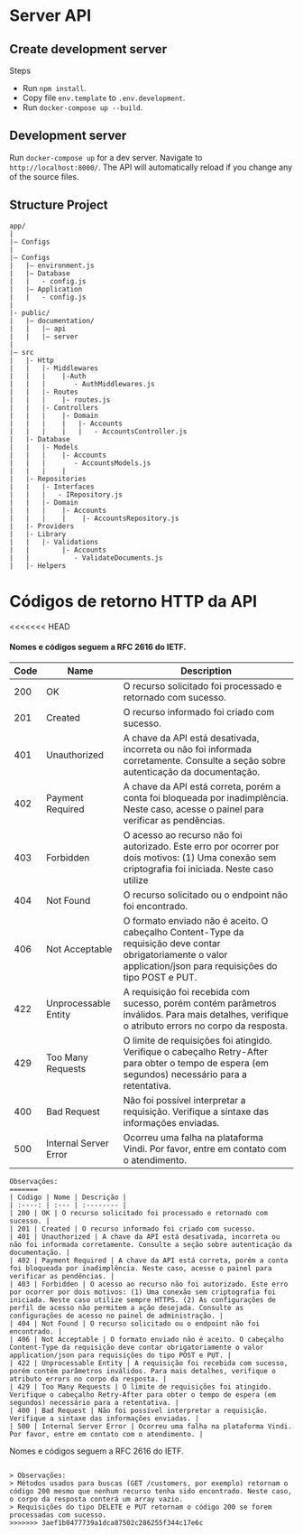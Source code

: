# Server API

## Create development server

Steps

- Run `npm install`.
- Copy file `env.template` to `.env.development`.
- Run `docker-compose up --build`.

## Development server

Run `docker-compose up` for a dev server. Navigate to `http://localhost:8000/`.
The API will automatically reload if you change any of the source files.

## Structure Project

```
app/
|
|– Configs
|
|– Configs
|   |– environment.js
|   |– Database
|   |   - config.js
|   |– Application
|   |   - config.js
|
|- public/
|   |– documentation/
|   |   |– api
|   |   |– server
|
|– src
|   |- Http
|   |   |- Middlewares
|   |   |    |-Auth
|   |   |       - AuthMiddlewares.js
|   |   |- Routes
|   |   |    |- routes.js
|   |   |- Controllers
|   |   |    |- Domain
|   |   |    |   |- Accounts
|   |   |    |   |   - AccountsController.js
|   |- Database
|   |   |- Models
|   |   |    |- Accounts
|   |   |       - AccountsModels.js
|   |   |    |
|   |- Repositories
|   |   |- Interfaces
|   |   |   - IRepository.js
|   |   |- Domain
|   |   |    |- Accounts
|   |   |    |    |- AccountsRepository.js
|   |- Providers
|   |- Library
|   |   |- Validations
|   |        |- Accounts
|   |           - ValidateDocuments.js
|   |- Helpers

```

# Códigos de retorno HTTP da API

<<<<<<< HEAD
#### Nomes e códigos seguem a RFC 2616 do IETF.

| Code | Name                  | Description                                                                                                                                                       |
| ---- | --------------------- | ----------------------------------------------------------------------------------------------------------------------------------------------------------------- |
| 200  | OK                    | O recurso solicitado foi processado e retornado com sucesso.                                                                                                      |
| 201  | Created               | O recurso informado foi criado com sucesso.                                                                                                                       |
| 401  | Unauthorized          | A chave da API está desativada, incorreta ou não foi informada corretamente. Consulte a seção sobre autenticação da documentação.                                 |
| 402  | Payment Required      | A chave da API está correta, porém a conta foi bloqueada por inadimplência. Neste caso, acesse o painel para verificar as pendências.                             |
| 403  | Forbidden             | O acesso ao recurso não foi autorizado. Este erro por ocorrer por dois motivos: (1) Uma conexão sem criptografia foi iniciada. Neste caso utilize                 | sempre HTTPS. (2) As configurações de perfil de acesso não permitem a ação desejada. Consulte as configurações de acesso no painel de administração. |
| 404  | Not Found             | O recurso solicitado ou o endpoint não foi encontrado.                                                                                                            |
| 406  | Not Acceptable        | O formato enviado não é aceito. O cabeçalho Content-Type da requisição deve contar obrigatoriamente o valor application/json para requisições do tipo POST e PUT. |
| 422  | Unprocessable Entity  | A requisição foi recebida com sucesso, porém contém parâmetros inválidos. Para mais detalhes, verifique o atributo errors no corpo da resposta.                   |
| 429  | Too Many Requests     | O limite de requisições foi atingido. Verifique o cabeçalho Retry-After para obter o tempo de espera (em segundos) necessário para a retentativa.                 |
| 400  | Bad Request           | Não foi possível interpretar a requisição. Verifique a sintaxe das informações enviadas.                                                                          |
| 500  | Internal Server Error | Ocorreu uma falha na plataforma Vindi. Por favor, entre em contato com o atendimento.                                                                             |

```
Observações:
=======
| Código | Nome | Descrição |
| :----: | :--- | :-------- |
| 200 | OK | O recurso solicitado foi processado e retornado com sucesso. |
| 201 | Created | O recurso informado foi criado com sucesso.
| 401 | Unauthorized | A chave da API está desativada, incorreta ou não foi informada corretamente. Consulte a seção sobre autenticação da documentação. |
| 402 | Payment Required | A chave da API está correta, porém a conta foi bloqueada por inadimplência. Neste caso, acesse o painel para verificar as pendências. |
| 403 | Forbidden | O acesso ao recurso não foi autorizado. Este erro por ocorrer por dois motivos: (1) Uma conexão sem criptografia foi iniciada. Neste caso utilize sempre HTTPS. (2) As configurações de perfil de acesso não permitem a ação desejada. Consulte as configurações de acesso no painel de administração. |
| 404 | Not Found | O recurso solicitado ou o endpoint não foi encontrado. |
| 406 | Not Acceptable | O formato enviado não é aceito. O cabeçalho Content-Type da requisição deve contar obrigatoriamente o valor application/json para requisições do tipo POST e PUT. |
| 422 | Unprocessable Entity | A requisição foi recebida com sucesso, porém contém parâmetros inválidos. Para mais detalhes, verifique o atributo errors no corpo da resposta. |
| 429 | Too Many Requests | O limite de requisições foi atingido. Verifique o cabeçalho Retry-After para obter o tempo de espera (em segundos) necessário para a retentativa. |
| 400 | Bad Request | Não foi possível interpretar a requisição. Verifique a sintaxe das informações enviadas. |
| 500 | Internal Server Error | Ocorreu uma falha na plataforma Vindi. Por favor, entre em contato com o atendimento. |

```
Nomes e códigos seguem a RFC 2616 do IETF.
```

> Observações:
> Métodos usados para buscas (GET /customers, por exemplo) retornam o código 200 mesmo que nenhum recurso tenha sido encontrado. Neste caso, o corpo da resposta conterá um array vazio.
> Requisições do tipo DELETE e PUT retornam o código 200 se forem processadas com sucesso.
>>>>>>> 3aef1b0477739a1dca87502c286255f344c17e6c

